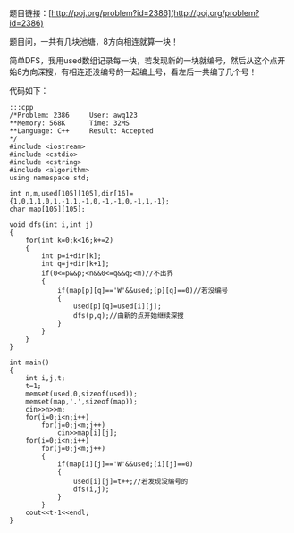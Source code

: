 <!--
.. title: POJ 2386 Lake Counting C++版
.. slug: poj-2386
.. date: 2013-04-07T08:12:21+08:00
.. tags:
.. link:
.. description:
.. type: text
-->

题目链接：[http://poj.org/problem?id=2386](http://poj.org/problem?id=2386)


题目问，一共有几块池塘，8方向相连就算一块！

简单DFS，我用used数组记录每一块，若发现新的一块就编号，然后从这个点开始8方向深搜，有相连还没编号的一起编上号，看左后一共编了几个号！



代码如下：

	:::cpp
	/*Problem: 2386		User: awq123
	**Memory: 568K		Time: 32MS
	**Language: C++		Result: Accepted
	*/
	#include <iostream>
	#include <cstdio>
	#include <cstring>
	#include <algorithm>
	using namespace std;

	int n,m,used[105][105],dir[16]={1,0,1,1,0,1,-1,1,-1,0,-1,-1,0,-1,1,-1};
	char map[105][105];

	void dfs(int i,int j)
	{
		for(int k=0;k<16;k+=2)
		{
			int p=i+dir[k];
			int q=j+dir[k+1];
			if(0<=p&&p;<n&&0<=q&&q;<m)//不出界
			{
				if(map[p][q]=='W'&&used;[p][q]==0)//若没编号
				{
					used[p][q]=used[i][j];
					dfs(p,q);//由新的点开始继续深搜
				}
			}
		}
	}

	int main()
	{
		int i,j,t;
		t=1;
		memset(used,0,sizeof(used));
		memset(map,'.',sizeof(map));
		cin>>n>>m;
		for(i=0;i<n;i++)
			for(j=0;j<m;j++)
				cin>>map[i][j];
		for(i=0;i<n;i++)
			for(j=0;j<m;j++)
			{
				if(map[i][j]=='W'&&used;[i][j]==0)
				{
					used[i][j]=t++;//若发现没编号的
					dfs(i,j);
				}
			}
		cout<<t-1<<endl;
	}